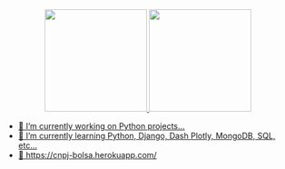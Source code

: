 <div align="center">
  <a href="https://github.com/rafaballerini">
  <img height="180em" src="https://github-readme-stats.vercel.app/api?username=FelipeBMoura&show_icons=true&theme=dracula&include_all_commits=true&count_private=true"/>
  <img height="180em" src="https://github-readme-stats.vercel.app/api/top-langs/?username=FelipeBMoura&layout=compact&langs_count=7&theme=dracula"/>
</div>

- 🔭 I’m currently working on Python projects...
- 🌱 I’m currently learning Python, Django, Dash Plotly, MongoDB, SQL, etc...
- 🔗 https://cnpj-bolsa.herokuapp.com/
